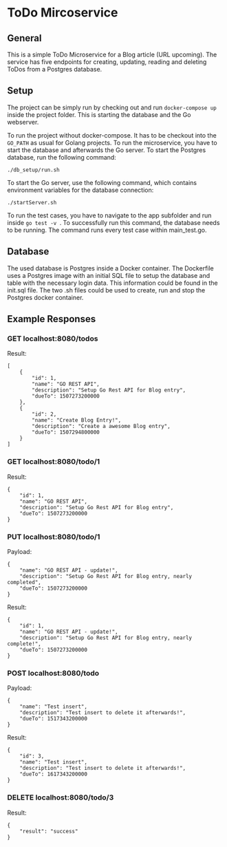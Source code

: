 # ToDo Mircoservice
## General
This is a simple ToDo Microservice for a Blog article (URL upcoming). The service has five endpoints for creating, updating, reading and deleting ToDos from a Postgres database.

## Setup
The project can be simply run by checking out and run ```docker-compose up``` inside the project folder. This is starting the database and the Go webserver.

To run the project without docker-compose. It has to be checkout into the ```GO_PATH``` as usual for Golang projects. To run the microservice, you have to start the database and afterwards the Go server. To start the Postgres database, run the following command: 

```
./db_setup/run.sh
```

To start the Go server, use the following command, which contains environment variables for the database connection:

```
./startServer.sh
```

To run the test cases, you have to navigate to the app subfolder and run inside ```go test -v ```. To successfully run this command, the database needs to be running. The command runs every test case within main_test.go.

## Database
The used database is Postgres inside a Docker container. The Dockerfile uses a Postgres image with an initial SQL file to setup the database and table with the necessary login data. This information could be found in the init.sql file. The two .sh files could be used to create, run and stop the Postgres docker container.

## Example Responses
### GET localhost:8080/todos
Result:
```
[
    {
        "id": 1,
        "name": "GO REST API",
        "description": "Setup Go Rest API for Blog entry",
        "dueTo": 1507273200000
    },
    {
        "id": 2,
        "name": "Create Blog Entry!",
        "description": "Create a awesome Blog entry",
        "dueTo": 1507294800000
    }
]
```

### GET localhost:8080/todo/1
Result:
```
{
    "id": 1,
    "name": "GO REST API",
    "description": "Setup Go Rest API for Blog entry",
    "dueTo": 1507273200000
}
```

### PUT localhost:8080/todo/1
Payload:
```
{
    "name": "GO REST API - update!",
    "description": "Setup Go Rest API for Blog entry, nearly completed",
    "dueTo": 1507273200000
}
```
Result:
```
{
    "id": 1,
    "name": "GO REST API - update!",
    "description": "Setup Go Rest API for Blog entry, nearly complete!",
    "dueTo": 1507273200000
}
```

### POST localhost:8080/todo
Payload:
```
{
    "name": "Test insert",
    "description": "Test insert to delete it afterwards!",
    "dueTo": 1517343200000
}
```
Result:
```
{
    "id": 3,
    "name": "Test insert",
    "description": "Test insert to delete it afterwards!",
    "dueTo": 1617343200000
}
```

### DELETE localhost:8080/todo/3
Result:
```
{
    "result": "success"
}
```